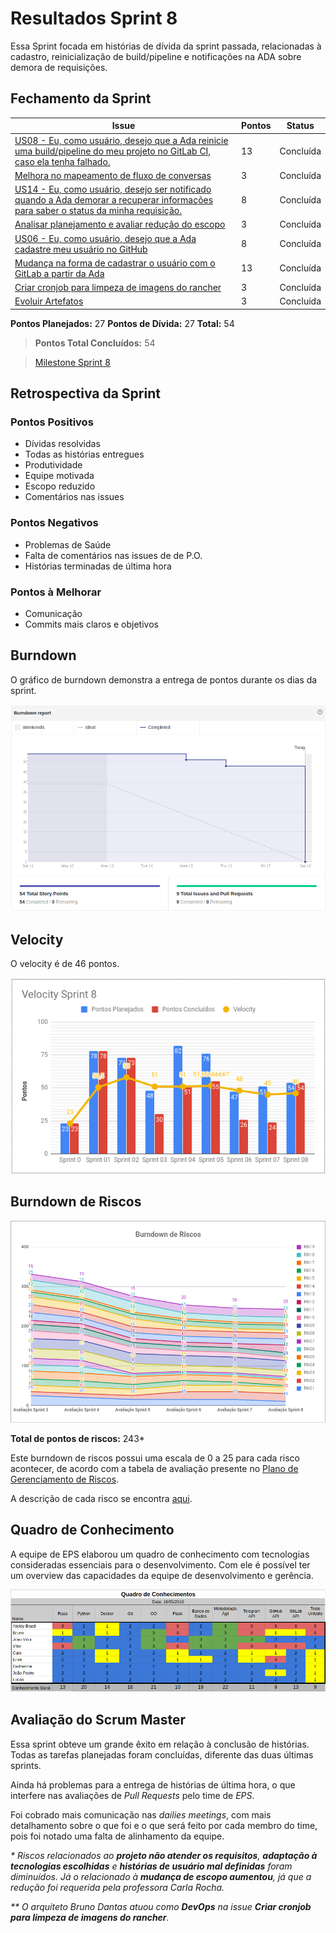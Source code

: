 # Resultados Sprint 8

Essa Sprint focada em histórias de dívida da sprint passada, relacionadas à cadastro, reinicialização de build/pipeline e notificações na ADA sobre demora de requisições.

## Fechamento da Sprint

| Issue | Pontos | Status |
| ----- | ------ | ------ |
| [US08 - Eu, como usuário, desejo que a Ada reinicie uma build/pipeline do meu projeto no GitLab CI, caso ela tenha falhado.](https://github.com/fga-eps-mds/2019.1-ADA/issues/194) | 13 | Concluída |
| [Melhora no mapeamento de fluxo de conversas](https://github.com/fga-eps-mds/2019.1-ADA/issues/195) | 3 | Concluída |
| [US14 - Eu, como usuário, desejo ser notificado quando a Ada demorar a recuperar informações para saber o status da minha requisição.](https://github.com/fga-eps-mds/2019.1-ADA/issues/196) | 8 | Concluída |
| [Analisar planejamento e avaliar redução do escopo](https://github.com/fga-eps-mds/2019.1-ADA/issues/200) | 3 | Concluída |
| [US06 - Eu, como usuário, desejo que a Ada cadastre meu usuário no GitHub](https://github.com/fga-eps-mds/2019.1-ADA/issues/183) | 8 | Concluída |
| [Mudança na forma de cadastrar o usuário com o GitLab a partir da Ada](https://github.com/fga-eps-mds/2019.1-ADA/issues/187) | 13 | Concluída |
| [Criar cronjob para limpeza de imagens do rancher](https://github.com/fga-eps-mds/2019.1-ADA/issues/184) | 3 | Concluída |
| [Evoluir Artefatos](https://github.com/fga-eps-mds/2019.1-ADA/issues/185) | 3 | Concluída |

__Pontos Planejados:__ 27
__Pontos de Dívida:__ 27
__Total:__ 54 

> __Pontos Total Concluídos:__ 54

> [Milestone Sprint 8](https://github.com/fga-eps-mds/2019.1-ADA/milestone/9)

## Retrospectiva da Sprint

### Pontos Positivos

* Dívidas resolvidas
* Todas as histórias entregues
* Produtividade
* Equipe motivada
* Escopo reduzido
* Comentários nas issues 

### Pontos Negativos

* Problemas de Saúde
* Falta de comentários nas issues de de P.O.
* Histórias terminadas de última hora


### Pontos à Melhorar

* Comunicação
* Commits mais claros e objetivos



## Burndown

O gráfico de burndown demonstra a entrega de pontos durante os dias da sprint. 

![](../../assets/img/sprints/sprint8/burndown_sprint8.png)

## Velocity
O velocity é de 46 pontos.

![](../../assets/img/sprints/sprint8/velocity_sprint8.png)

## Burndown de Riscos

[![S6](../../assets/img/sprints/sprint8/burndown_de_riscos_sprint8.png "Clique para ver em detalhes")](https://docs.google.com/spreadsheets/d/1G8-T3FLlQzlU4nXsHyqAN90bHexrcHYGM2LAcBi4Ph0/edit#gid=0) 

__Total de pontos de riscos:__ 243*

Este burndown de riscos possui uma escala de 0 a 25 para cada risco acontecer, de acordo com a tabela de avaliação presente no [Plano de Gerenciamento de Riscos](https://fga-eps-mds.github.io/2019.1-ADA/#/docs/project/risk_management_plan?id=_53-avalia%c3%a7%c3%a3o-dos-riscos).

A descrição de cada risco se encontra [aqui](https://fga-eps-mds.github.io/2019.1-ADA/#/docs/project/risk_management_plan?id=_4-identifica%c3%a7%c3%a3o-dos-riscos).



## Quadro de Conhecimento

A equipe de EPS elaborou um quadro de conhecimento com tecnologias consideradas essenciais para o desenvolvimento. Com ele é possível ter um overview das capacidades da equipe de desenvolvimento e gerência. 

![](../../assets/img/sprints/sprint8/quadro_de_conhecimentos_sprint8.png)

## Avaliação do Scrum Master

Essa sprint obteve um grande êxito em relação à conclusão de histórias. Todas as tarefas planejadas foram concluídas, diferente das duas últimas sprints.

Ainda há problemas para a entrega de histórias de última hora, o que interfere nas avaliações de _Pull Requests_ pelo time de _EPS_.

Foi cobrado mais comunicação nas _dailies meetings_, com mais detalhamento sobre o que foi e o que será feito por cada membro do time, pois foi notado uma falta de alinhamento da equipe. 

_\* Riscos relacionados ao __projeto não atender os requisitos__, __adaptação à tecnologias escolhidas__ e __histórias de usuário mal definidas__ foram diminuídos. Já o relacionado à __mudança de escopo aumentou__, já que a redução foi requerida pela professora Carla Rocha._  

_\*\* O arquiteto Bruno Dantas atuou como __DevOps__ na issue __Criar cronjob para limpeza de imagens do rancher__._